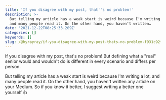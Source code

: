 ```yaml
---
title: 'If you disagree with my post, that''s no problem!'
description: >-
  But telling my article has a weak start is weird because I'm writing a lot,
  and many people read it. On the other hand, you haven't written…
date: '2021-12-22T08:25:33.209Z'
categories: []
keywords: []
slug: /@byrayray/if-you-disagree-with-my-post-thats-no-problem-f931c92f621f
---
```


If you disagree with my post, that's no problem! But defining what a "real" senior would and wouldn't do is different in every scenario and differs per person.

But telling my article has a weak start is weird because I'm writing a lot, and many people read it. On the other hand, you haven't written any article on your Medium. So if you know it better, I suggest writing a better one yourself 👍
